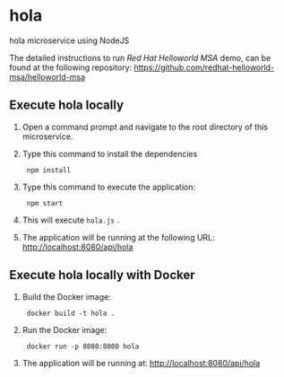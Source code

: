 # hola
hola microservice using NodeJS

The detailed instructions to run *Red Hat Helloworld MSA* demo, can be found at the following repository: <https://github.com/redhat-helloworld-msa/helloworld-msa>


Execute hola locally
-----------------------

1. Open a command prompt and navigate to the root directory of this microservice.
2. Type this command to install the dependencies

        npm install

3. Type this command to execute the application:

        npm start

4. This will execute `hola.js` .
5. The application will be running at the following URL: <http://localhost:8080/api/hola>


Execute hola locally with Docker
-----------------------------------

1. Build the Docker image:

        docker build -t hola .

2. Run the Docker image:

        docker run -p 8080:8080 hola

3. The application will be running at: <http://localhost:8080/api/hola>



